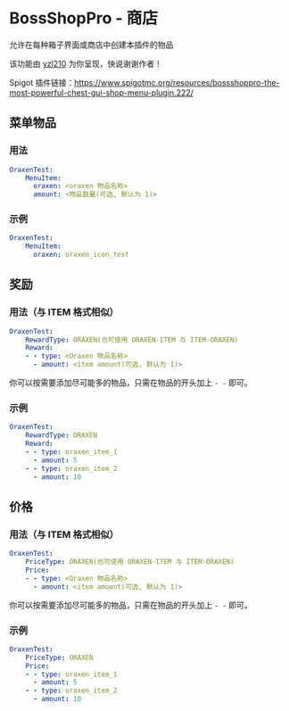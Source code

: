 # BossShopPro - 商店
允许在每种箱子界面或商店中创建本插件的物品

该功能由 [yzl210](https://github.com/yzl210) 为你呈现，快说谢谢作者！

Spigot 插件链接：https://www.spigotmc.org/resources/bossshoppro-the-most-powerful-chest-gui-shop-menu-plugin.222/

## 菜单物品

### 用法

``` YAML
OraxenTest:
    MenuItem:
      oraxen: <oraxen 物品名称>
      amount: <物品数量(可选, 默认为 1)>
```
### 示例
``` YAML
OraxenTest:
    MenuItem:
      oraxen: oraxen_icon_test
```

## 奖励

### 用法（与 ITEM 格式相似）

``` YAML
OraxenTest:
    RewardType: ORAXEN(也可使用 ORAXEN-ITEM 与 ITEM-ORAXEN)
    Reward:
    - - type: <Oraxen 物品名称>
      - amount: <item amount(可选, 默认为 1)>
```

你可以按需要添加尽可能多的物品，只需在物品的开头加上 `- -` 即可。

### 示例

``` YAML
OraxenTest:
    RewardType: ORAXEN
    Reward:
    - - type: oraxen_item_1
      - amount: 5
    - - type: oraxen_item_2
      - amount: 10
```

## 价格

### 用法（与 ITEM 格式相似）

``` YAML
OraxenTest:
    PriceType: ORAXEN(也可使用 ORAXEN-ITEM 与 ITEM-ORAXEN)
    Price:
    - - type: <Oraxen 物品名称>
      - amount: <item amount(可选, 默认为 1)>
```
你可以按需要添加尽可能多的物品，只需在物品的开头加上 `- -` 即可。

### 示例

``` YAML
OraxenTest:
    PriceType: ORAXEN
    Price:
    - - type: oraxen_item_1
      - amount: 5
    - - type: oraxen_item_2
      - amount: 10
```